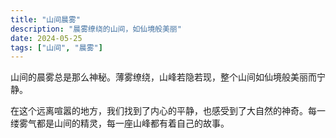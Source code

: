 ```yaml
---
title: "山间晨雾"
description: "晨雾缭绕的山间，如仙境般美丽"
date: 2024-05-25
tags: ["山间", "晨雾"]
---
```


山间的晨雾总是那么神秘。薄雾缭绕，山峰若隐若现，整个山间如仙境般美丽而宁静。

在这个远离喧嚣的地方，我们找到了内心的平静，也感受到了大自然的神奇。每一缕雾气都是山间的精灵，每一座山峰都有着自己的故事。
